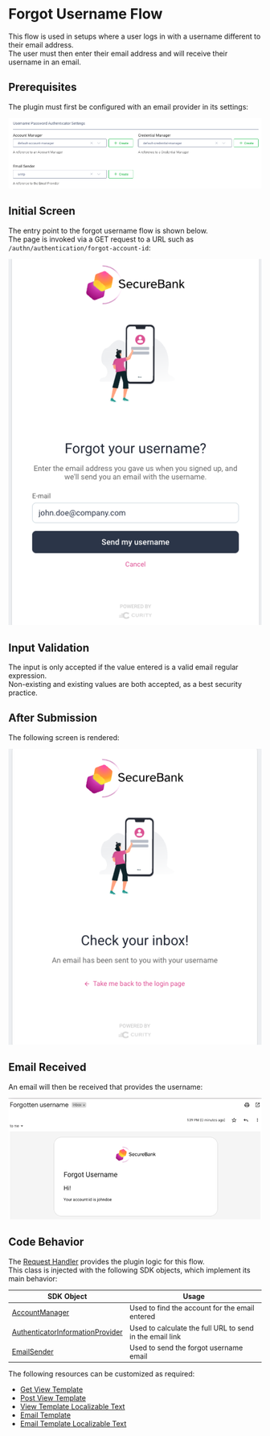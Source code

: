 # Forgot Username Flow

This flow is used in setups where a user logs in with a username different to their email address.\
The user must then enter their email address and will receive their username in an email.

## Prerequisites

The plugin must first be configured with an email provider in its settings:

![Email Provider](images/shared/authenticator-settings.png)

## Initial Screen

The entry point to the forgot username flow is shown below.\
The page is invoked via a GET request to a URL such as `/authn/authentication/forgot-account-id`:

![Initial Screen](images/forgot-username/initial.png)

## Input Validation

The input is only accepted if the value entered is a valid email regular expression.\
Non-existing and existing values are both accepted, as a best security practice.

## After Submission

The following screen is rendered:

![Submitted](images/forgot-username/submitted.png)

## Email Received

An email will then be received that provides the username:

![Email Received](images/forgot-username/email.png)

## Code Behavior

The [Request Handler](../src/main/java/io/curity/identityserver/plugin/usernamepassword/forgotAccountId/UsernamePasswordForgotAccountIdRequestHandler.java) provides the plugin logic for this flow.\
This class is injected with the following SDK objects, which implement its main behavior:

| SDK Object | Usage |
| ---------- | ----- |
| [AccountManager](https://curity.io/docs/idsvr-java-plugin-sdk/latest/se/curity/identityserver/sdk/service/AccountManager.html) | Used to find the account for the email entered |
| [AuthenticatorInformationProvider](https://curity.io/docs/idsvr-java-plugin-sdk/latest/se/curity/identityserver/sdk/service/authentication/AuthenticatorInformationProvider.html) | Used to calculate the full URL to send in the email link |
| [EmailSender](https://curity.io/docs/idsvr-java-plugin-sdk/latest/se/curity/identityserver/sdk/service/EmailSender.html) | Used to send the forgot username email |

The following resources can be customized as required:

- [Get View Template](../src/main/resources/templates/authenticator/username-password-authenticator/forgot-account-id/get.vm)
- [Post View Template](../src/main/resources/templates/authenticator/username-password-authenticator/forgot-account-id/post.vm)
- [View Template Localizable Text](../src/main/resources/messages/en/authenticator/username-password-authenticator/forgot-account-id/messages)
- [Email Template](../src/main/resources/templates/authenticator/username-password-authenticator/email/forgot-account-id/email.vm) 
- [Email Template Localizable Text](../src/main/resources/messages/en/authenticator/username-password-authenticator/email/forgot-account-id/messages)